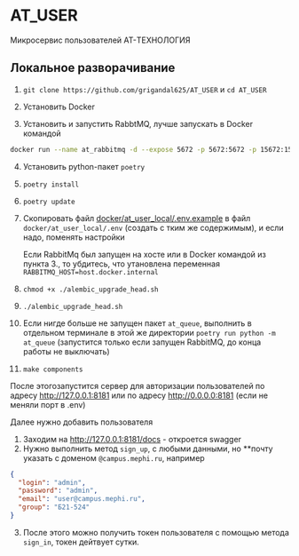# AT_USER
Микросервис пользователей AT-ТЕХНОЛОГИЯ

## Локальное разворачивание

1. `git clone https://github.com/grigandal625/AT_USER` и `cd AT_USER`

2. Установить Docker
3. Установить и запустить RabbtMQ, лучше запускать в Docker командой 
      
```bash
docker run --name at_rabbitmq -d --expose 5672 -p 5672:5672 -p 15672:15672 rabbitmq:management
```

4. Установить python-пакет `poetry`
5. `poetry install`
6. `poetry update`
7. Скопировать файл [docker/at_user_local/.env.example](./docker/at_user_local/.env.example) в файл `docker/at_user_local/.env` (создать с тким же содержимым), и если надо, поменять настройки

    Если RabbitMq был запущен на хосте или в Docker командой из пункта 3., то убдитесь, что утановлена переменная `RABBITMQ_HOST=host.docker.internal`

8. `chmod +x ./alembic_upgrade_head.sh`
9.  `./alembic_upgrade_head.sh`
10. Если нигде больше не запущен пакет `at_queue`, выполнить в отдельном терминале в этой же директории `poetry run python -m at_queue` (запустится только если запущен RabbitMQ, до конца работы не выключать)
11. `make components`

После этогозапустится сервер для авторизации пользователей по адресу http://127.0.0.1:8181 или по адресу http://0.0.0.0:8181 (если не меняли порт в .env)

Далее нужно добавить пользователя

1. Заходим на http://127.0.0.1:8181/docs - откроется swagger
2. Нужно выполнить метод `sign_up`, с любыми данными, но **почту указать с доменом `@campus.mephi.ru`, например

```json
{
  "login": "admin",
  "password": "admin",
  "email": "user@campus.mephi.ru",
  "group": "Б21-524"
}
```

3. После этого можно получить токен пользователя с помощью метода `sign_in`, токен дейтвует сутки.